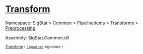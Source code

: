 # [Transform](./UniformScale-100663843.md)

Namespace: [SigStat]() > [Common](./../../../../README.md) > [PipelineItems]() > [Transforms]() > [Preprocessing](./../README.md)

Assembly: SigStat.Common.dll

<sub>[Transform](./UniformScale-100663843.md) ( [`Signature`](./../../../../Signature.md) signature )</sub>              <sub></sub>

